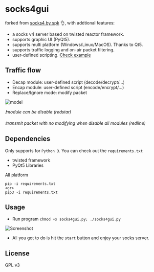 # socks4gui

forked from [socks4 by spk](https://github.com/superkhung/socks4) 👌, with addtional features:

- a socks v4 server based on twisted reactor framework.
- supports graphic UI (PyQt5).
- supports multi platform (Windows/Linux/MacOS). Thanks to Qt5.
- supports traffic logging and on-air packet filtering.
- user-defined scripting. [Check example](/scripts)

## Traffic flow

- Decap module: user-defined script (decode/decrypt/...)
- Encap module: user-defined script (encode/encrypt/...)
- Replace/Ignore mode: modify packet

![model](https://github.com/trichimtrich/socks4gui/blob/master/docs/img/model.png?raw=true)

*❗module can be disable (redstar)*

*❕transmit packet with no modifying when disable all modules (redline)*

## Dependencies

Only supports for `Python 3`. You can check out the `requirements.txt`
- twisted framework
- PyQt5 Libraries

All platform 
```
pip -i requirements.txt
<or>
pip3 -i requirements.txt
```

## Usage

- Run program `chmod +x socks4gui.py; ./socks4gui.py`

![Screenshot](https://github.com/trichimtrich/socks4gui/blob/master/docs/img/screenshot.png?raw=true)

- All you got to do is hit the `start` button and enjoy your socks server.

## License

GPL v3